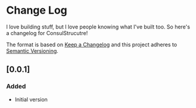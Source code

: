 # Change Log
I love building stuff, but I love people knowing what I've built too. So
here's a changelog for ConsulStrucutre!

The format is based on [Keep a Changelog](http://keepachangelog.com/)
and this project adheres to [Semantic Versioning](http://semver.org/).

## [0.0.1]
### Added
 - Initial version
